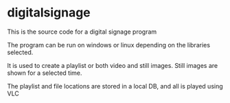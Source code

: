 digitalsignage
==============
This is the source code for a digital signage program

The program can be run on windows or linux depending on the libraries selected.

It is used to create a playlist or both video and still images.  Still images are shown for a selected time.

The playlist and file locations are stored in a local DB, and all is played using VLC
